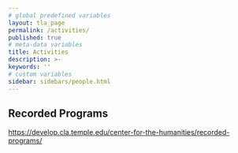 ```yaml
---
# global predefined variables
layout: tla_page
permalink: /activities/
published: true
# meta-data variables
title: Activities
description: >-
keywords: ''
# custom variables
sidebar: sidebars/people.html
---
```

## Recorded Programs
https://develop.cla.temple.edu/center-for-the-humanities/recorded-programs/
